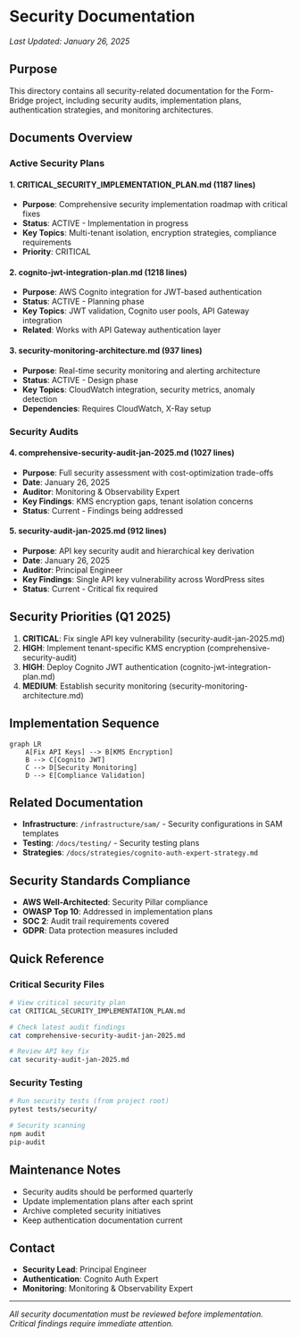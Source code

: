 # Security Documentation

*Last Updated: January 26, 2025*

## Purpose

This directory contains all security-related documentation for the Form-Bridge project, including security audits, implementation plans, authentication strategies, and monitoring architectures.

## Documents Overview

### Active Security Plans

#### 1. **CRITICAL_SECURITY_IMPLEMENTATION_PLAN.md** (1187 lines)
- **Purpose**: Comprehensive security implementation roadmap with critical fixes
- **Status**: ACTIVE - Implementation in progress
- **Key Topics**: Multi-tenant isolation, encryption strategies, compliance requirements
- **Priority**: CRITICAL

#### 2. **cognito-jwt-integration-plan.md** (1218 lines)
- **Purpose**: AWS Cognito integration for JWT-based authentication
- **Status**: ACTIVE - Planning phase
- **Key Topics**: JWT validation, Cognito user pools, API Gateway integration
- **Related**: Works with API Gateway authentication layer

#### 3. **security-monitoring-architecture.md** (937 lines)
- **Purpose**: Real-time security monitoring and alerting architecture
- **Status**: ACTIVE - Design phase
- **Key Topics**: CloudWatch integration, security metrics, anomaly detection
- **Dependencies**: Requires CloudWatch, X-Ray setup

### Security Audits

#### 4. **comprehensive-security-audit-jan-2025.md** (1027 lines)
- **Purpose**: Full security assessment with cost-optimization trade-offs
- **Date**: January 26, 2025
- **Auditor**: Monitoring & Observability Expert
- **Key Findings**: KMS encryption gaps, tenant isolation concerns
- **Status**: Current - Findings being addressed

#### 5. **security-audit-jan-2025.md** (912 lines)
- **Purpose**: API key security audit and hierarchical key derivation
- **Date**: January 26, 2025
- **Auditor**: Principal Engineer
- **Key Findings**: Single API key vulnerability across WordPress sites
- **Status**: Current - Critical fix required

## Security Priorities (Q1 2025)

1. **CRITICAL**: Fix single API key vulnerability (security-audit-jan-2025.md)
2. **HIGH**: Implement tenant-specific KMS encryption (comprehensive-security-audit)
3. **HIGH**: Deploy Cognito JWT authentication (cognito-jwt-integration-plan.md)
4. **MEDIUM**: Establish security monitoring (security-monitoring-architecture.md)

## Implementation Sequence

```mermaid
graph LR
    A[Fix API Keys] --> B[KMS Encryption]
    B --> C[Cognito JWT]
    C --> D[Security Monitoring]
    D --> E[Compliance Validation]
```

## Related Documentation

- **Infrastructure**: `/infrastructure/sam/` - Security configurations in SAM templates
- **Testing**: `/docs/testing/` - Security testing plans
- **Strategies**: `/docs/strategies/cognito-auth-expert-strategy.md`

## Security Standards Compliance

- **AWS Well-Architected**: Security Pillar compliance
- **OWASP Top 10**: Addressed in implementation plans
- **SOC 2**: Audit trail requirements covered
- **GDPR**: Data protection measures included

## Quick Reference

### Critical Security Files
```bash
# View critical security plan
cat CRITICAL_SECURITY_IMPLEMENTATION_PLAN.md

# Check latest audit findings
cat comprehensive-security-audit-jan-2025.md

# Review API key fix
cat security-audit-jan-2025.md
```

### Security Testing
```bash
# Run security tests (from project root)
pytest tests/security/

# Security scanning
npm audit
pip-audit
```

## Maintenance Notes

- Security audits should be performed quarterly
- Update implementation plans after each sprint
- Archive completed security initiatives
- Keep authentication documentation current

## Contact

- **Security Lead**: Principal Engineer
- **Authentication**: Cognito Auth Expert
- **Monitoring**: Monitoring & Observability Expert

---
*All security documentation must be reviewed before implementation. Critical findings require immediate attention.*